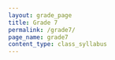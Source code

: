 ```yaml
---
layout: grade_page
title: Grade 7
permalink: /grade7/
page_name: grade7
content_type: class_syllabus
---
```

